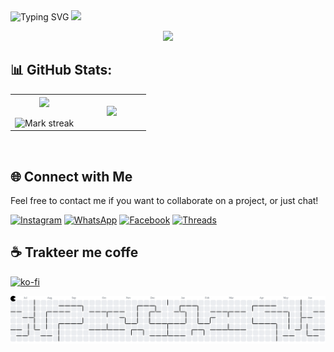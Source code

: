 <div align="center" style="display: inline-block;">
  <img src="https://readme-typing-svg.herokuapp.com?font=Pacifico&color=%ffffff&size=48&center=true&vCenter=true&width=1200&height=100&lines=Welcome+to+Github+WahyuXD!" alt="Typing SVG" style="display: inline-block;">
  <img src="https://media.giphy.com/media/hvRJCLFzcasrR4ia7z/giphy.gif" width="28" style="display: inline-block;">
</div>
<p align="center">
   <img src="https://komarev.com/ghpvc/?username=W4hyuXD&label=Profile+Views&style=flat-square&color=ff0000"/>
</p>

[](img/github-header-image.png)

<!-- <p align="center">
<img src="https://github.com/user-attachments/assets/0d4c00c9-eedd-4c00-b036-122d1ea1d162" width="550"> 
--->

<!--<a href="https://github.com/W4hyuXD"><img src="https://github-stats-alpha.vercel.app/api?username=W4hyuXD&cc=22272e&tc=37BCF6&ic=fff&bc=0000" width="265">
</a>-->
  
## 📊 GitHub Stats:

<table align="center">
<tr border="none">
<td width="50%" align="center">
  
  <img  align="center"  src="https://github-readme-stats.vercel.app/api?username=W4hyuXD&theme=shadow_red&show_icons=true&count_private=true" />
  <br></br>
  <img  title="🔥 Get streak stats for your profile at git.io/streak-stats" alt="Mark streak" src="https://github-readme-streak-stats.herokuapp.com/?user=w4hyuxd&theme=shadow_red&hide_border=false" /> 
</td>

<td width="50%" align="center">

  <img src="https://github-readme-stats.vercel.app/api/top-langs/?username=W4hyuXD&layout=compact&theme=shadow_red&langs_count=15" width="260"/>
  
  </td>
</tr>
</table>
<br />
</p>

## 🌐 Connect with Me

Feel free to contact me if you want to collaborate on a project, or just chat!

[![Instagram](https://img.shields.io/badge/-Instagram-%23f90069ff?style=flat&logo=instagram&logoColor=white)](https://www.instagram.com/why.404_)
[![WhatsApp](https://img.shields.io/badge/-WhatsApp-%23green?style=flat&logo=whatsapp&logoColor=white)](https://wa.me/233506380966)
[![Facebook](https://img.shields.io/badge/-Facebook-%233700eeff?style=flat&logo=facebook&logoColor=white)](https://m.facebook.com/whyu.404)
[![Threads](https://img.shields.io/badge/-Threads-000000?style=flat&logo=threads&logoColor=white)](https://www.threads.net/@why.404_)

## ☕ Trakteer me coffe

[![ko-fi](https://ko-fi.com/img/githubbutton_sm.svg)](https://ko-fi.com/wahyuww567)

<!-- <p align="center">
 <img width="1000" src="assets/github-snake.svg" alt="snake"/>
</p> --->

<picture>
  <source media="(prefers-color-scheme: dark)" srcset="https://raw.githubusercontent.com/W4hyuXD/W4hyuXD/output/pacman-contribution-graph-dark.svg">
  <source media="(prefers-color-scheme: light)" srcset="https://raw.githubusercontent.com/W4hyuXD/W4hyuXD/output/pacman-contribution-graph.svg">
  <img alt="pacman contribution graph" src="https://raw.githubusercontent.com/W4hyuXD/W4hyuXD/output/pacman-contribution-graph.svg">
</picture>

###
